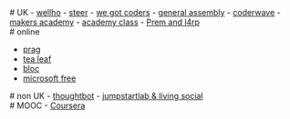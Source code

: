 <section>
# UK
- <a href="http://wellho.net">wellho</a>
- <a href="http://steer.me">steer</a>
- <a href="http://wegotcoders.com">we got coders</a>
- <a href="http://generalassemb.ly">general assembly</a>
- <a href="http://coderwave.com">coderwave</a>
- <a href="http://www.makersacademy.com/">makers academy</a>
- <a href="http://academyclass.com/">academy class</a>
- <a href="http://l4rp.com">Prem and l4rp</a>
</section>

<section>
# online

- <a href="http://pragmaticstudio.com/">prag</a>
- <a href="http://www.gotealeaf.com/">tea leaf</a>
- <a href="https://www.bloc.io/">bloc</a>
- <a href="http://www.microsoftvirtualacademy.com/">microsoft free</a>

</section>

<section>
# non UK
- <a href="http://www.apprentice.io/">thoughtbot</a>
- <a href="http://hungryacademy.com/">jumpstartlab & living social</a>
</section>

<section>
# MOOC
- <a href="http://coursera.org">Coursera</a>

</section>
